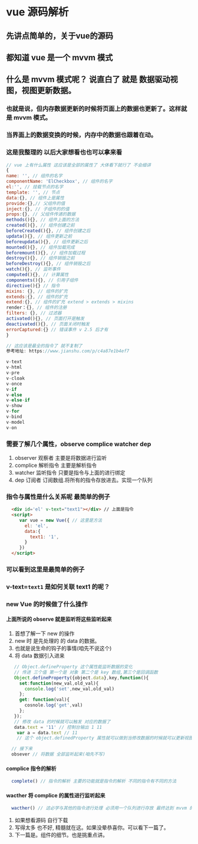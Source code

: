 # vue 源码解析

## 先讲点简单的，关于vue的源码
## 都知道 vue 是一个 mvvm 模式
## 什么是 mvvm 模式呢？ 说直白了 就是 数据驱动视图，视图更新数据。
### 也就是说，但内存数据更新的时候将页面上的数据也更新了。这样就是 mvvm 模式。
### 当界面上的数据变换的时候，内存中的数据也跟着在动。
### 这是我整理的 以后大家想看也也可以拿来看

``` js
// vue 上有什么属性 这应该是全部的属性了 大体看下就行了 不会细讲
{
name: '', // 组件的名字
componentName: 'ElCheckbox', // 组件的名字
el:'', // 挂载节点的名字
template: '', // 节点
data:{}, // 组件上是属性
provide:{},// 父组件的值
inject:{}, // 子组件的的值
props:{}, // 父组件传递的数据
methods(){}, // 组件上面的方法
created(){}, // 组件创建之前
beforeCreated(){}, // 组件创建之后
updata(){}, // 组件更新之前
beforeupdata(){}, // 组件更新之后
mounted(){}, // 组件加载完成
beforemount(){}, // 组件加载过程
destroy(){}, // 组件销毁之前
beforeDestroy(){}, // 组件销毁之后
watch(){}, // 监听事件
computed(){}, // 计算属性
components(){}, // 引用子组件
directive(){} // 指令
mixins: {}, // 组件的扩充
extends:{}, // 组件的扩充
extend:{}, // 组件的扩充 extend > extends > mixins
render：{}, // 组件的注册
filters: {}, // 过滤器
activated(){}, // 页面打开是触发
deactivated(){}, // 页面关闭时触发
errorCaptured:{} // 错误事件 v 2.5 后才有
}

// 这应该是最全的指令了 就不复制了
参考地址: https://www.jianshu.com/p/c4a87e1b4ef7   

v-text
v-html
v-pre
v-cloak
v-once
v-if
v-else
v-else-if
v-show
v-for
v-bind
v-model
v-on

```

### 需要了解几个属性，observe complice watcher dep
1. observer 观察者     主要是将数据进行监听
2. complice 解析指令   主要是解析指令
3. watcher  监听指令   只要是指令与上面的进行绑定
4. dep      订阅者     订阅数组.将所有的指令存放进去。实现一个队列

### 指令与属性是什么关系呢 最简单的例子
``` html
  <div id='el' v-text="text1"></div> // 上面是指令 
  <script>
     var vue = new Vue({ // 这里是方法
       el: 'el',
       data:{
         text1: '1',
       }
     })
  </script>
```
### 可以看到这里是最简单的例子
### v-text=`text1` 是如何关联 text1 的呢？
### new Vue 的时候做了什么操作

#### 上面所说的 observe 就是监听将这些监听起来 

1. 首想了解一下 new 的操作
2. new 时 是先处理的 的 data 的数据。
3. 也就是说生命的钩子的事情(咱先不说这个)
4. 将 data 数据引入进来
```js
   // Object.defineProperty 这个属性能监听数据的变化
   // 传进 三个值 第一个是 对象 第二个是 key 数组,第三个是回调函数
   Object.defineProperty({object.data},key,function(){
     set:function(new_val,old_val){
       console.log('set',new_val,old_val)
     };
     get: function(val){
       cosnole.log('get',val)
     };
   });
   // 修改 data 的时候就可以触发 对应的数据了
   data.text = '11' // 控制台输出 1 11 
    var a = data.text // 11
    // 这个 object.definedProperty 属性就可以做到当修改数据的时候就可以更新视图了
```

```js 
  // 接下来
  obsever // 将数据 全部监听起来(咱先不写)
```

#### complice 指令的解析
```js
  complete() // 指令的解析 主要的功能就是指令的解析 不同的指令有不同的方法
```

#### wacther 将 complice 的属性进行监听起来
```js
  wacther() // 这必学与其他的指令进行处理 必须用一个队列进行存放 最终达到 mvvm 的模式了。这应该是最简单的。还有很多东西需要处理。这里只说最简单的。
```

1. 如果想看源码 自行下载
2. 写得太多 也不好, 精髓就在这。如果没晕恭喜你。可以看下一篇了。
3. 下一篇是。组件的细节。也是挑重点讲。


